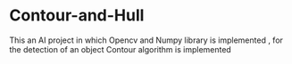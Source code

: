 # Contour-and-Hull
This an AI project in which Opencv and Numpy library is implemented , for the detection of an object Contour algorithm is implemented 
